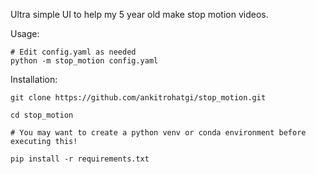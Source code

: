 Ultra simple UI to help my 5 year old make stop motion videos.

Usage:

```
# Edit config.yaml as needed
python -m stop_motion config.yaml
```

Installation:

```
git clone https://github.com/ankitrohatgi/stop_motion.git

cd stop_motion

# You may want to create a python venv or conda environment before executing this!

pip install -r requirements.txt

```
